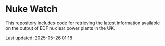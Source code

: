 # Nuke Watch

This repository includes code for retrieving the latest information available on the output of EDF nuclear power plants in the UK.

Last updated: 2025-05-26 01:18